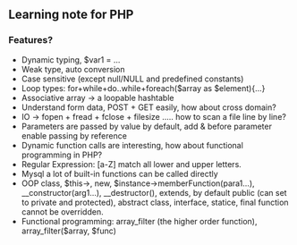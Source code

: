 ## Learning note for PHP ##

### Features?
* Dynamic typing, $var1 = ...
* Weak type, auto conversion
* Case sensitive (except null/NULL and predefined constants)
* Loop types: for+while+do..while+foreach($array as $element){...}
* Associative array -> a loopable hashtable
* Understand form data, POST + GET easily, how about cross domain?
* IO -> fopen + fread + fclose + filesize ..... how to scan a file line by line?
* Parameters are passed by value by default, add & before parameter enable passing by reference
* Dynamic function calls are interesting, how about functional programming in PHP?
* Regular Expression: [a-Z] match all lower and upper letters.
* Mysql a lot of built-in functions can be called directly
* OOP class, $this->, new, $instance->memberFunction(para1...), __constructor(arg1...), __destructor(), extends, by default public (can set to private and protected), abstract class, interface, statice, final function cannot be overridden.
* Functional programming: array_filter (the higher order function), array_filter($array, $func)
